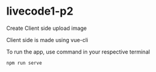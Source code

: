 # livecode1-p2
Create Client side upload image

Client side is made using vue-cli

To run the app, use command in your respective terminal

    npm run serve
